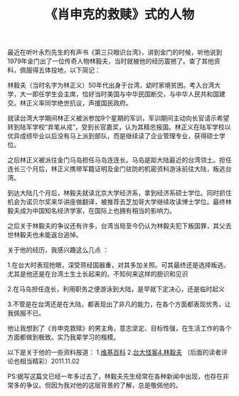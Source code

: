 ﻿---
title: '《肖申克的救赎》式的人物'
layout: post
tags:
    - 读书笔记
---

最近在听叶永烈先生的有声书《第三只眼识台湾》，讲到金门的时候，听他说到1979年金门出了一位传奇人物林毅夫，当时就被他的经历震撼了。查了其他资料，佩服得五体投地，以下简记：

林毅夫（当时名字为林正义）50年代出身于台湾，幼时家境贫困。考入台湾大学，大一即任学生会主席，恰好当时美国与中华民国断交，与中华人民共和国建交。林正义率同学绝世抗议，声援国民政府。

就读台湾大学期间林正义被派参加9个星期的军训，军训期间主动向长官请示希望转到陆军学校“弃笔从戎”，受到长官嘉奖，认为其精忠报国。林正义在陆军学校以优异成绩毕业以后没有马上派到部队，而是继续读了企业管理专业，获得硕士学位。

之后林正义被派往金门马岛担任马岛连连长。马岛是距大陆最近的台湾领土。担任连长三个月后，林正义携带军籍证明及金门驻防的机密资料游泳前往大陆，叛逃台湾。

到达大陆几个月后，林毅夫就读北京大学经济系，拿到经济系硕士学位。同时抓住机会为诺贝尔奖来华讲座做翻译，被推荐去芝加哥大学继续攻读博士学位。最终林毅夫成为中国知名经济学家，在国际上也拥有相当的影响力。

之后关于林毅夫的争议还有许多，台湾当局至今仍认为林毅夫犯下叛国罪，其父去世林毅夫也未能返台追悼。

关于他的经历，我感兴趣这么几点 ：

1.在台大时表现抢眼，深受蒋经国器重，对其多加关照。可其最终还是选择叛逃。尤其是他还是在台湾土生土长起来的。不知何来这样的胆识和见识

2.在马岛担任连长，利用职务之便游泳到大陆，是早就下定决心，还是临时起义

3.不管是在台湾还是在大陆，都表现出了非凡的能力，在各个方面都表现优秀，让我佩服不已。

他让我想到了《肖申克救赎》的男主角，意志坚定、目标性强，在生活工作的各个方面都做到极致。实乃我辈学习的楷模。

以下是关于他的一些资料报道：
1.[维基百科](http://zh.wikipedia.org/wiki/%E6%9E%97%E6%AF%85%E5%A4%AB)
2.[台大怪客4.林毅夫](http://gallery.lib.ntu.edu.tw/?p=218) （后面的读者评论也相当精彩）2011.11.02

PS:据写这篇文已经一年多过去了，林毅夫先生经常在各种新闻中出现，也存在非常多的争议。但因为我对他的这层背景的了解，总是敬佩他的。


